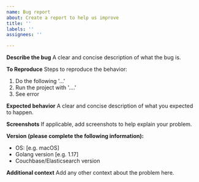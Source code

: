 ```yaml
---
name: Bug report
about: Create a report to help us improve
title: ''
labels: ''
assignees: ''

---
```


**Describe the bug**
A clear and concise description of what the bug is.

**To Reproduce**
Steps to reproduce the behavior:

1. Do the following '...'
2. Run the project with '....'
3. See error

**Expected behavior**
A clear and concise description of what you expected to happen.

**Screenshots**
If applicable, add screenshots to help explain your problem.

**Version (please complete the following information):**

- OS: [e.g. macOS]
- Golang version [e.g. 1.17]
- Couchbase/Elasticsearch version

**Additional context**
Add any other context about the problem here.
